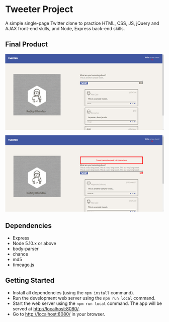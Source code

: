 # Tweeter Project

A simple single-page Twitter clone to practice HTML, CSS, JS, jQuery and AJAX front-end skills, and Node, Express back-end skills.

## Final Product

!["Screenshot of Tweeter Home Page"](https://github.com/robbydhindsa/tweeter/blob/master/docs/tweeter-home-page.png?raw=true)

!["Screenshot of error message"](https://github.com/robbydhindsa/tweeter/blob/master/docs/tweeter-error-message.png?raw=true)

## Dependencies

- Express
- Node 5.10.x or above
- body-parser
- chance
- md5
- timeago.js

## Getting Started

- Install all dependencies (using the `npm install` command).
- Run the development web server using the `npm run local` command.
- Start the web server using the `npm run local` command. The app will be served at <http://localhost:8080/>.
- Go to <http://localhost:8080/> in your browser.